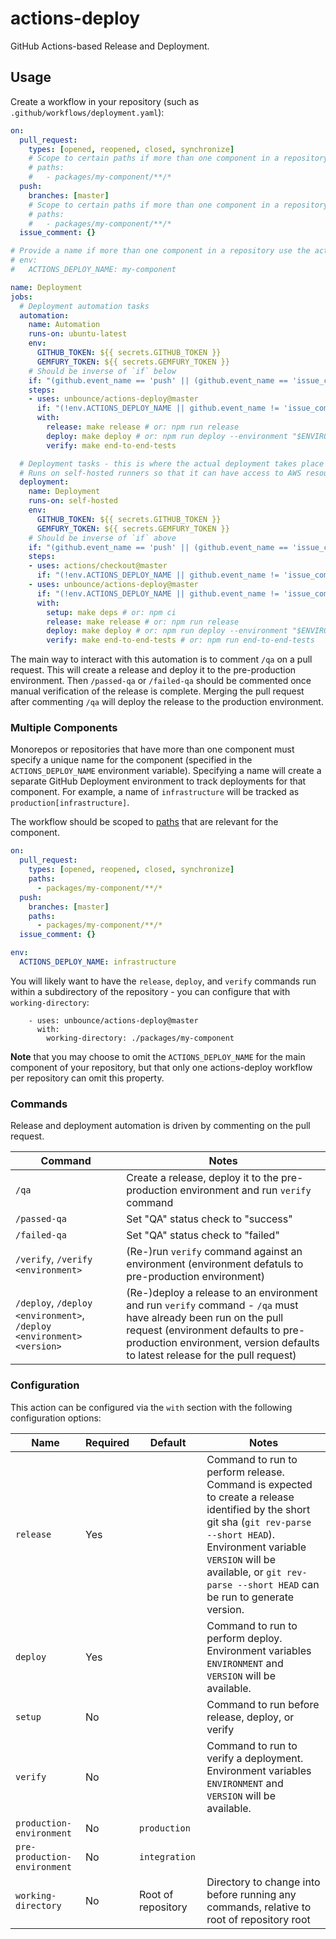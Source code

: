 # actions-deploy

GitHub Actions-based Release and Deployment.

## Usage

Create a workflow in your repository (such as `.github/workflows/deployment.yaml`):

```yaml
on:
  pull_request:
    types: [opened, reopened, closed, synchronize]
    # Scope to certain paths if more than one component in a repository uses the actions-deploy workflow
    # paths:
    #   - packages/my-component/**/*
  push:
    branches: [master]
    # Scope to certain paths if more than one component in a repository uses the actions-deploy workflow
    # paths:
    #   - packages/my-component/**/*
  issue_comment: {}

# Provide a name if more than one component in a repository use the actions-deploy workflow:
# env:
#   ACTIONS_DEPLOY_NAME: my-component

name: Deployment
jobs:
  # Deployment automation tasks
  automation:
    name: Automation
    runs-on: ubuntu-latest
    env:
      GITHUB_TOKEN: ${{ secrets.GITHUB_TOKEN }}
      GEMFURY_TOKEN: ${{ secrets.GEMFURY_TOKEN }}
    # Should be inverse of `if` below
    if: "(github.event_name == 'push' || (github.event_name == 'issue_comment' && !(startsWith(github.event.comment.body, '/qa') || startsWith(github.event.comment.body, '/deploy') || startsWith(github.event.comment.body, '/verify'))))"
    steps:
    - uses: unbounce/actions-deploy@master
      if: "(!env.ACTIONS_DEPLOY_NAME || github.event_name != 'issue_comment' || contains(github.event.issue.labels.*.name, 'actions-deploy/${{env.ACTIONS_DEPLOY_NAME}}'))"
      with:
        release: make release # or: npm run release
        deploy: make deploy # or: npm run deploy --environment "$ENVIRONMENT" --version "$VERSION"
        verify: make end-to-end-tests

  # Deployment tasks - this is where the actual deployment takes place
  # Runs on self-hosted runners so that it can have access to AWS resources for deployments
  deployment:
    name: Deployment
    runs-on: self-hosted
    env:
      GITHUB_TOKEN: ${{ secrets.GITHUB_TOKEN }}
      GEMFURY_TOKEN: ${{ secrets.GEMFURY_TOKEN }}
    # Should be inverse of `if` above
    if: "(github.event_name == 'push' || (github.event_name == 'issue_comment' && !(startsWith(github.event.comment.body, '/qa') || startsWith(github.event.comment.body, '/deploy') || startsWith(github.event.comment.body, '/verify'))))"
    steps:
    - uses: actions/checkout@master
      if: "(!env.ACTIONS_DEPLOY_NAME || github.event_name != 'issue_comment' || contains(github.event.issue.labels.*.name, 'actions-deploy/${{env.ACTIONS_DEPLOY_NAME}}'))"
    - uses: unbounce/actions-deploy@master
      if: "(!env.ACTIONS_DEPLOY_NAME || github.event_name != 'issue_comment' || contains(github.event.issue.labels.*.name, 'actions-deploy/${{env.ACTIONS_DEPLOY_NAME}}'))"
      with:
        setup: make deps # or: npm ci
        release: make release # or: npm run release
        deploy: make deploy # or: npm run deploy --environment "$ENVIRONMENT" --version "$VERSION"
        verify: make end-to-end-tests # or: npm run end-to-end-tests
```

The main way to interact with this automation is to comment `/qa` on a pull
request. This will create a release and deploy it to the pre-production
environment. Then `/passed-qa` or `/failed-qa` should be commented once manual
verification of the release is complete. Merging the pull request after
commenting `/qa` will deploy the release to the production environment.

### Multiple Components

Monorepos or repositories that have more than one component must specify a
unique name for the component (specified in the `ACTIONS_DEPLOY_NAME`
environment variable). Specifying a name will create a separate GitHub
Deployment environment to track deployments for that component. For example, a
name of `infrastructure` will be tracked as `production[infrastructure]`.

The workflow should be scoped to [paths](https://help.github.com/en/actions/reference/workflow-syntax-for-github-actions#filter-pattern-cheat-sheet) that are relevant for the component.

```yaml
on:
  pull_request:
    types: [opened, reopened, closed, synchronize]
    paths:
      - packages/my-component/**/*
  push:
    branches: [master]
    paths:
      - packages/my-component/**/*
  issue_comment: {}

env:
  ACTIONS_DEPLOY_NAME: infrastructure

```

You will likely want to have the `release`, `deploy`, and `verify` commands run
within a subdirectory of the repository - you can configure that with
`working-directory`:

```
    - uses: unbounce/actions-deploy@master
      with:
        working-directory: ./packages/my-component
```

**Note** that you may choose to omit the `ACTIONS_DEPLOY_NAME` for the main
component of your repository, but that only one actions-deploy workflow per
repository can omit this property.

### Commands

Release and deployment automation is driven by commenting on the pull request.

|Command|Notes|
|-------|-----|
|`/qa`|Create a release, deploy it to the pre-production environment and run `verify` command|
|`/passed-qa`|Set "QA" status check to "success"|
|`/failed-qa`|Set "QA" status check to "failed"|
|`/verify`, `/verify <environment>`|(Re-)run `verify` command against an environment (environment defatuls to pre-production environment)|
|`/deploy`, `/deploy <environment>`, `/deploy <environment> <version>`|(Re-)deploy a release to an environment and run `verify` command - `/qa` must have already been run on the pull request (environment defaults to pre-production environment, version defaults to latest release for the pull request)|

### Configuration

This action can be configured via the `with` section with the following configuration options:

|Name|Required|Default|Notes|
|----|--------|-------|-----|
|`release`|Yes||Command to run to perform release. Command is expected to create a release identified by the short git sha (`git rev-parse --short HEAD`). Environment variable `VERSION` will be available, or `git rev-parse --short HEAD` can be run to generate version.|
|`deploy`|Yes||Command to run to perform deploy. Environment variables `ENVIRONMENT` and `VERSION` will be available.|
|`setup`|No||Command to run before release, deploy, or verify|
|`verify`|No||Command to run to verify a deployment. Environment variables `ENVIRONMENT` and `VERSION` will be available.|
|`production-environment`|No|`production`||
|`pre-production-environment`|No|`integration`||
|`working-directory`|No|Root of repository|Directory to change into before running any commands, relative to root of repository root|
